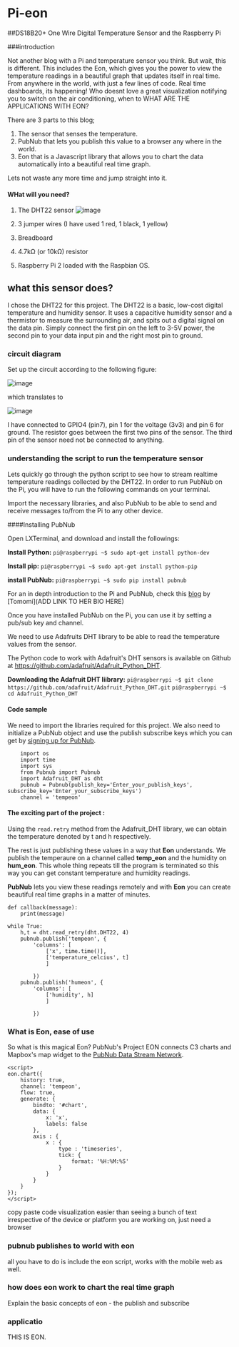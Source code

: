 # Pi-eon

##DS18B20+ One Wire Digital Temperature Sensor and the Raspberry Pi

###introduction

Not another blog with a Pi and temperature sensor you think. But wait, this is different. This includes the Eon, which gives you the power to view the temperature readings in a beautiful graph that updates itself in real time. From anywhere in the world, with just a few lines of code. Real time dashboards, its happening! Who doesnt love a great visualization notifying you to switch on the air conditioning, when to WHAT ARE THE APPLICATIONS WITH EON? 

There are 3 parts to this blog;

1. The sensor that senses the temperature.
2. PubNub that lets you publish this value to a browser any where in the world.
3. Eon that is a Javascript library that allows you to chart the data automatically into a beautiful real time graph.

Lets not waste any more time and jump straight into it.


#### WHat will you need?

1.  The DHT22 sensor
![image](images/dht22.png)

2.  3 jumper wires (I have used 1 red, 1 black, 1 yellow)
3.  Breadboard  
4.  4.7kΩ (or 10kΩ) resistor
5.  Raspberry Pi 2 loaded with the Raspbian OS. 


## what this sensor does?

I chose the DHT22 for this project. The DHT22 is a basic, low-cost digital temperature and humidity sensor. It uses a capacitive humidity sensor and a thermistor to measure the surrounding air, and spits out a digital signal on the data pin.
Simply connect the first pin on the left to 3-5V power, the second pin to your data input pin and the right most pin to ground. 


### circuit diagram

Set up the circuit according to the following figure: 

![image](images/circuitdht22.png)

which translates to 

![image](images/breadboard.png)

I have connected to GPIO4 (pin7), pin 1 for the voltage (3v3) and pin 6 for ground. The resistor goes between the first two pins of the sensor. The third pin of the sensor need not be connected to anything.

### understanding the script to run the temperature sensor

Lets quickly go through the python script to see how to stream realtime temperature readings collected by the DHT22. In order to run PubNub on the Pi, you will have to run the following commands on your terminal.


Import the necessary libraries, and also PubNub to be able to send and receive messages to/from the Pi to any other device. 

####Installing PubNub


Open LXTerminal, and download and install the followings:

**Install Python:**
`pi@raspberrypi ~$ sudo apt-get install python-dev`

**Install pip:**
`pi@raspberrypi ~$ sudo apt-get install python-pip`

**install PubNub:**
`pi@raspberrypi ~$ sudo pip install pubnub`

For an in depth introduction to the Pi and PubNub, check this [blog](http://www.pubnub.com/blog/internet-of-things-101-getting-started-w-raspberry-pi/) by [Tomomi](ADD LINK TO HER BIO HERE)

Once you have installed PubNub on the Pi, you can use it by setting a pub/sub key and channel.

We need to use Adafruits DHT library to be able to read the temperature values from the sensor.

The Python code to work with Adafruit's DHT sensors is available on Github at https://github.com/adafruit/Adafruit_Python_DHT. 

**Downloading the Adafruit DHT liibrary:**
`pi@raspberrypi ~$ git clone https://github.com/adafruit/Adafruit_Python_DHT.git`
`pi@raspberrypi ~$ cd Adafruit_Python_DHT`

#### Code sample

We need to import the libraries required for this project. We also need to initialize a PubNub object and use the publish subscribe keys which you can get by [signing up for PubNub](https://www.pubnub.com/get-started/).

```
	import os
	import time
	import sys
	from Pubnub import Pubnub
	import Adafruit_DHT as dht
	pubnub = Pubnub(publish_key='Enter_your_publish_keys', 	subscribe_key='Enter_your_subscribe_keys')
	channel = 'tempeon'
```

#### The exciting part of the project : 

Using the `read.retry` method from the Adafruit_DHT library, we can obtain the temperature denoted by t and h respectively. 

The rest is just publishing these values in a way that **Eon** understands. We publish the temperaure on a channel called **temp_eon** and the humidity on **hum_eon**. This whole thing repeats till the program is terminated so this way you can get constant temperature and humidity readings. 

**PubNub** lets you view these readings remotely and with **Eon** you can create beautiful real time graphs in a matter of minutes. 

```     
def callback(message):
    print(message)

while True:
    h,t = dht.read_retry(dht.DHT22, 4)
    pubnub.publish('tempeon', {
        'columns': [
            ['x', time.time()],
            ['temperature_celcius', t]
            ]

        })
    pubnub.publish('humeon', {
        'columns': [
            ['humidity', h]
            ]

        })
```


### What is Eon, ease of use

So what is this magical Eon? PubNub's Project EON connects C3 charts and Mapbox's map widget to the [PubNub Data Stream Network](http://www.pubnub.com).

```
<script>
eon.chart({
	history: true,
    channel: 'tempeon',
    flow: true,
    generate: {
    	bindto: '#chart',
    	data: {
      		x: 'x',
      		labels: false
    	},
    	axis : {
      		x : {
        		type : 'timeseries',
        		tick: {
          			format: '%H:%M:%S'
        		}
      		}
    	}
  	}
});
</script>

```
copy paste code
visualization easier than seeing a bunch of text
irrespective of the device or platform you are working on, just need a browser


### pubnub publishes to world with eon
all you have to do is include the eon script, works with the mobile web as well. 

### how does eon work to chart the real time graph
Explain the basic concepts of eon - the publish and subscribe

### applicatio




THIS IS EON. 
